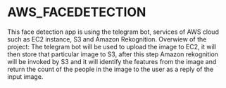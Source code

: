 # AWS_FACEDETECTION
This face detection app is using the telegram bot, services of AWS cloud such as EC2 instance, S3 and Amazon Rekognition. Overwiew of the project: The telegram bot will be used to upload the image to EC2, it will then store that particular image to S3, after this step Amazon rekognition will be invoked by S3 and it will identify the features from the image and return the count of the people in the image to the user as a reply of the input image.
